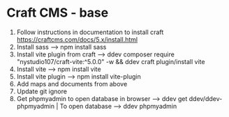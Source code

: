 # Craft CMS - base

1. Follow instructions in documentation to install craft https://craftcms.com/docs/5.x/install.html 
2. Install sass --> npm install sass 
3. Install vite plugin from craft --> ddev composer require "nystudio107/craft-vite:^5.0.0" -w && ddev craft plugin/install vite 
4. Install vite --> npm install vite 
5. Install vite plugin --> npm install vite-plugin
6. Add maps and documents from above 
7. Update git ignore 
8. Get phpmyadmin to open database in browser --> ddev get ddev/ddev-phpmyadmin | To open database --> ddev phpmyadmin 

